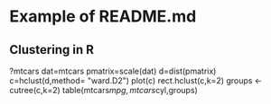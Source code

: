 # Example of README.md                              
## Clustering in R
?mtcars
dat=mtcars
pmatrix=scale(dat)
d=dist(pmatrix)
c=hclust(d,method= "ward.D2")
plot(c)
rect.hclust(c,k=2)
groups <- cutree(c,k=2)
table(mtcars$mpg,mtcars$cyl,groups)





